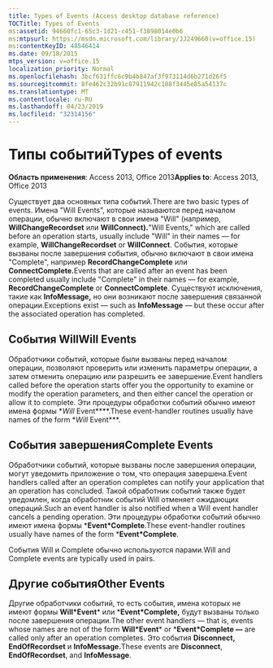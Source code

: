 ```yaml
---
title: Types of Events (Access desktop database reference)
TOCTitle: Types of Events
ms:assetid: 94660fc1-65c3-1d21-c451-f3898014e0b6
ms:mtpsurl: https://msdn.microsoft.com/library/JJ249660(v=office.15)
ms:contentKeyID: 48546414
ms.date: 09/18/2015
mtps_version: v=office.15
localization_priority: Normal
ms.openlocfilehash: 3bcf631ffc6c9b4b847af3f973114d6b271d26f5
ms.sourcegitcommit: 8fe462c32b91c87911942c188f3445e85a54137c
ms.translationtype: MT
ms.contentlocale: ru-RU
ms.lasthandoff: 04/23/2019
ms.locfileid: "32314156"
---
```

# <a name="types-of-events"></a><span data-ttu-id="70325-102">Типы событий</span><span class="sxs-lookup"><span data-stu-id="70325-102">Types of events</span></span>


<span data-ttu-id="70325-103">**Область применения**: Access 2013, Office 2013</span><span class="sxs-lookup"><span data-stu-id="70325-103">**Applies to**: Access 2013, Office 2013</span></span>



<span data-ttu-id="70325-104">Существует два основных типа событий.</span><span class="sxs-lookup"><span data-stu-id="70325-104">There are two basic types of events.</span></span> <span data-ttu-id="70325-105">Имена "Will Events", которые называются перед началом операции, обычно включают в свои имена "Will" (например, **WillChangeRecordset** или **WillConnect).**</span><span class="sxs-lookup"><span data-stu-id="70325-105">"Will Events," which are called before an operation starts, usually include "Will" in their names — for example, **WillChangeRecordset** or **WillConnect**.</span></span> <span data-ttu-id="70325-106">События, которые вызваны после завершения события, обычно включают в свои имена "Complete", например **RecordChangeComplete** или **ConnectComplete.**</span><span class="sxs-lookup"><span data-stu-id="70325-106">Events that are called after an event has been completed usually include "Complete" in their names — for example, **RecordChangeComplete** or **ConnectComplete**.</span></span> <span data-ttu-id="70325-107">Существуют исключения, такие как **InfoMessage,** но они возникают после завершения связанной операции.</span><span class="sxs-lookup"><span data-stu-id="70325-107">Exceptions exist — such as **InfoMessage** — but these occur after the associated operation has completed.</span></span>

## <a name="will-events"></a><span data-ttu-id="70325-108">События Will</span><span class="sxs-lookup"><span data-stu-id="70325-108">Will Events</span></span>

<span data-ttu-id="70325-109">Обработчики событий, которые были вызваны перед началом операции, позволяют проверить или изменить параметры операции, а затем отменить операцию или разрешить ее завершение.</span><span class="sxs-lookup"><span data-stu-id="70325-109">Event handlers called before the operation starts offer you the opportunity to examine or modify the operation parameters, and then either cancel the operation or allow it to complete.</span></span> <span data-ttu-id="70325-110">Эти процедуры обработки событий обычно имеют имена формы \**Will* Event\*\*\*\*.</span><span class="sxs-lookup"><span data-stu-id="70325-110">These event-handler routines usually have names of the form \**Will* Event\*\*\*.</span></span>

## <a name="complete-events"></a><span data-ttu-id="70325-111">События завершения</span><span class="sxs-lookup"><span data-stu-id="70325-111">Complete Events</span></span>

<span data-ttu-id="70325-112">Обработчики событий, которые вызваны после завершения операции, могут уведомить приложение о том, что операция завершена.</span><span class="sxs-lookup"><span data-stu-id="70325-112">Event handlers called after an operation completes can notify your application that an operation has concluded.</span></span> <span data-ttu-id="70325-113">Такой обработник событий также будет уведомлен, когда обработник событий Will отменяет ожидающих операций.</span><span class="sxs-lookup"><span data-stu-id="70325-113">Such an event handler is also notified when a Will event handler cancels a pending operation.</span></span> <span data-ttu-id="70325-114">Эти процедуры обработки событий обычно имеют имена формы \***Event\*Complete**.</span><span class="sxs-lookup"><span data-stu-id="70325-114">These event-handler routines usually have names of the form \***Event\*Complete**.</span></span>

<span data-ttu-id="70325-115">События Will и Complete обычно используются парами.</span><span class="sxs-lookup"><span data-stu-id="70325-115">Will and Complete events are typically used in pairs.</span></span>

## <a name="other-events"></a><span data-ttu-id="70325-116">Другие события</span><span class="sxs-lookup"><span data-stu-id="70325-116">Other Events</span></span>

<span data-ttu-id="70325-117">Другие обработчики событий, то есть события, имена которых не имеют формы **Will\*Event**\* или \***Event\*Complete,** будут вызваны только после завершения операции.</span><span class="sxs-lookup"><span data-stu-id="70325-117">The other event handlers — that is, events whose names are not of the form **Will\*Event**\* or \***Event\*Complete —** are called only after an operation completes.</span></span> <span data-ttu-id="70325-118">Это события **Disconnect,** **EndOfRecordset** и **InfoMessage.**</span><span class="sxs-lookup"><span data-stu-id="70325-118">These events are **Disconnect**, **EndOfRecordset**, and **InfoMessage**.</span></span>

